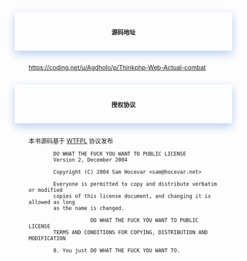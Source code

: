 <div>
<div style="text-align:center;padding-left:2rem;padding-right:2rem;padding-top:1rem;padding-bottom:1rem;box-shadow:0 8px 17px 0 rgba(76,124,226,.2), 0 6px 20px 0 rgba(49,115,211,.19)">
<h4 class="margin-top:5rem;"><span style="font-weight:600">源码地址</span></h4>
</div>
    
<div style="padding-left:2rem;padding-right:2rem;padding-top:1rem;">
    <p>
        <a href="https://coding.net/u/Agdholo/p/Thinkphp-Web-Actual-combat" target="_black" rel="noopener noreferrer"> https://coding.net/u/Agdholo/p/Thinkphp-Web-Actual-combat</a>
    </p>
</div>
    
    
<br>
<div style="text-align:center;padding-left:2rem;padding-right:2rem;padding-top:1rem;padding-bottom:1rem;box-shadow:0 8px 17px 0 rgba(76,124,226,.2), 0 6px 20px 0 rgba(49,115,211,.19)">
    <h4><span style="font-weight:600">授权协议</span></h4>
</div>
    
<div style="padding-left:2rem;padding-right:2rem;padding-top:1rem;">
    <p>
        本书源码基于 <a href="http://www.wtfpl.net/" target="_black" rel="noopener noreferrer"> WTFPL</a> 协议发布
    </p>
    <div>
        
            DO WHAT THE FUCK YOU WANT TO PUBLIC LICENSE 
            Version 2, December 2004 

            Copyright (C) 2004 Sam Hocevar <sam@hocevar.net> 

            Everyone is permitted to copy and distribute verbatim or modified 
            copies of this license document, and changing it is allowed as long 
            as the name is changed. 

                        DO WHAT THE FUCK YOU WANT TO PUBLIC LICENSE 
            TERMS AND CONDITIONS FOR COPYING, DISTRIBUTION AND MODIFICATION 

            0. You just DO WHAT THE FUCK YOU WANT TO.
        
</div>
</div>
</div>

